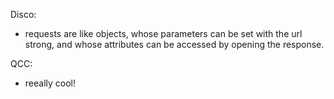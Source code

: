 Disco:
- requests are like objects, whose parameters can be set with the url strong, and whose attributes can be accessed by opening the response.

QCC:
- reeally cool!
